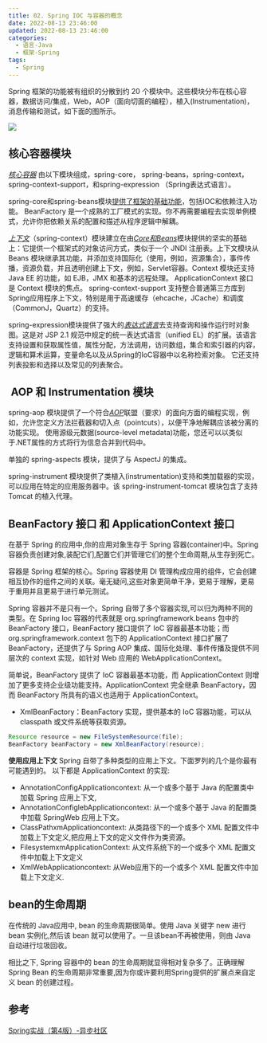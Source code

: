 ```yaml
---
title: 02. Spring IOC 与容器的概念
date: 2022-08-13 23:46:00
updated: 2022-08-13 23:46:00
categories:
  - 语言-Java
  - 框架-Spring
tags:
  - Spring
---
```


Spring 框架的功能被有组织的分散到约 20 个模块中。这些模块分布在核心容器，数据访问/集成，Web，AOP（面向切面的编程），植入(Instrumentation)，消息传输和测试，如下面的图所示。

![](https://upload-images.jianshu.io/upload_images/1662509-8caf6ee177eccd54.png?imageMogr2/auto-orient/strip%7CimageView2/2/w/1240)

## 核心容器模块

[*核心容器*](http://docs.spring.io/spring/docs/5.0.0.M5/spring-framework-reference/html/beans.html#beans-introduction) 由以下模块组成，spring-core， spring-beans，spring-context，spring-context-support，和spring-expression （Spring表达式语言）。

spring-core和spring-beans模块[提供了框架的基础功能](http://docs.spring.io/spring/docs/5.0.0.M5/spring-framework-reference/html/beans.html#beans-introduction)，包括IOC和依赖注入功能。 BeanFactory 是一个成熟的工厂模式的实现。你不再需要编程去实现单例模式，允许你把依赖关系的配置和描述从程序逻辑中解耦。

[*上下文*](http://docs.spring.io/spring/docs/5.0.0.M5/spring-framework-reference/html/beans.html#context-introduction)（spring-context）模块建立在由[*Core和Beans*](http://docs.spring.io/spring/docs/5.0.0.M5/spring-framework-reference/html/beans.html#beans-introduction)模块提供的坚实的基础上：它提供一个框架式的对象访问方式，类似于一个 JNDI 注册表。上下文模块从 Beans 模块继承其功能，并添加支持国际化（使用，例如，资源集合），事件传播，资源负载，并且透明创建上下文，例如，Servlet容器。Context 模块还支持 Java EE 的功能，如 EJB，JMX 和基本的远程处理。 ApplicationContext 接口是 Context 模块的焦点。 spring-context-support 支持整合普通第三方库到Spring应用程序上下文，特别是用于高速缓存（ehcache，JCache）和调度（CommonJ，Quartz）的支持。

spring-expression模块提供了强大的[*表达式语言*](http://docs.spring.io/spring/docs/5.0.0.M5/spring-framework-reference/html/expressions.html)去支持查询和操作运行时对象图。这是对 JSP 2.1 规范中规定的统一表达式语言（unified EL）的扩展。该语言支持设置和获取属性值，属性分配，方法调用，访问数组，集合和索引器的内容，逻辑和算术运算，变量命名以及从Spring的IoC容器中以名称检索对象。 它还支持列表投影和选择以及常见的列表聚合。

##  AOP 和 Instrumentation 模块

spring-aop 模块提供了一个符合[*AOP*](http://docs.spring.io/spring/docs/5.0.0.M5/spring-framework-reference/html/aop.html#aop-introduction)联盟（要求）的面向方面的编程实现，例如，允许您定义方法拦截器和切入点（pointcuts），以便干净地解耦应该被分离的功能实现。 使用源级元数据(source-level metadata)功能，您还可以以类似于.NET属性的方式将行为信息合并到代码中。

单独的 spring-aspects 模块，提供了与 AspectJ 的集成。

spring-instrument 模块提供了类植入(instrumentation)支持和类加载器的实现，可以应用在特定的应用服务器中。该 spring-instrument-tomcat 模块包含了支持 Tomcat 的植入代理。

## BeanFactory 接口 和 ApplicationContext 接口

在基于 Spring 的应用中,你的应用对象生存于 Spring 容器(container)中。Spring 容器负责创建对象,装配它们,配置它们并管理它们的整个生命周期,从生存到死亡。

容器是 Spring 框架的核心。Spring 容器使用 DI 管理构成应用的组件，它会创建相互协作的组件之间的关联。毫无疑问,这些对象更简单干净，更易于理解，更易于重用并且更易于进行单元测试。

Spring 容器并不是只有一个。Spring 自带了多个容器实现,可以归为两种不同的类型。在 Spring Ioc 容器的代表就是 org.springframework.beans 包中的 BeanFactory 接口，BeanFactory 接口提供了 IoC 容器最基本功能；而 org.springframework.context 包下的 ApplicationContext 接口扩展了 BeanFactory，还提供了与 Spring AOP 集成、国际化处理、事件传播及提供不同层次的 context 实现，如针对 Web 应用的 WebApplicationContext。

简单说，BeanFactory 提供了 IoC 容器最基本功能，而 ApplicationContext 则增加了更多支持企业级功能支持。ApplicationContext 完全继承 BeanFactory，因而 BeanFactory 所具有的语义也适用于 ApplicationContext。

* XmlBeanFactory：BeanFactory 实现，提供基本的 IoC 容器功能，可以从 classpath 或文件系统等获取资源。

```java
Resource resource = new FileSystemResource(file);
BeanFactory beanFactory = new XmlBeanFactory(resource);
```

**使用应用上下文**
Spring 自带了多种类型的应用上下文。下面罗列的几个是你最有可能遇到的。
以下都是 ApplicationContext 的实现:

* AnnotationConfigApplicationcontext: 从一个或多个基于 Java 的配置类中加载 Spring 应用上下文,
* AnnotationConfiglebApplicationcontext: 从一个或多个基于 Java 的配置类中加载 SpringWeb 应用上下文。
* ClassPathxmApplicationcontext: 从类路径下的一个或多个 XML 配置文件中加载上下文定义,把应用上下文的定义文件作为类资源。
* FilesystemxmApplicationContext: 从文件系统下的一个或多个 XML 配置文件中加载上下文定义
* XmlWebApplicationcontext: 从Web应用下的一个或多个 XML 配置文件中加载上下文定义.

## bean的生命周期

在传统的 Java应用中, bean 的生命周期很简单。使用 Java 关键字 new 进行 bean 实例化,然后该 bean 就可以使用了。一旦该bean不再被使用，则由 Java 自动进行垃圾回收。

相比之下, Spring 容器中的 bean 的生命周期就显得相对复杂多了。正确理解 Spring Bean 的生命周期非常重要,因为你或许要利用Spring提供的扩展点来自定义 bean 的创建过程。

## 参考

[Spring实战（第4版）-异步社区](https://www.epubit.com/bookDetails?id=N37734)
